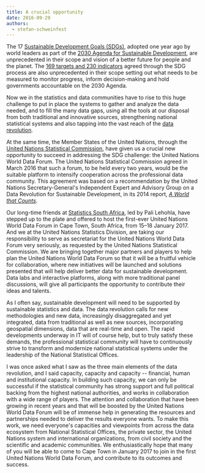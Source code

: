 ```yaml
---
title: A crucial opportunity
date: 2016-09-29
authors:
  - stefan-schweinfest
---
```


The 17 [Sustainable Development Goals (SDGs)](https://sustainabledevelopment.un.org/sdgs), adopted one year ago by world leaders as part of the [2030 Agenda for Sustainable Development](https://sustainabledevelopment.un.org/post2015/transformingourworld), are unprecedented in their scope and vision of a better future for people and the planet. The [169 targets and 230 indicators](https://unstats.un.org/sdgs/indicators/indicators-list/) agreed through the SDG process are also unprecedented in their scope setting out what needs to be measured to monitor progress, inform decision-making and hold governments accountable on the 2030 Agenda.

Now we in the statistics and data communities have to rise to this huge challenge to put in place the systems to gather and analyze the data needed, and to fill the many data gaps, using all the tools at our disposal from both traditional and innovative sources, strengthening national statistical systems and also tapping into the vast reach of the [data revolution](http://www.undatarevolution.org/).

At the same time, the Member States of the United Nations, through the [United Nations Statistical Commission](http://unstats.un.org/unsd/statcom/), have given us a crucial new opportunity to succeed in addressing the SDG challenge: the United Nations World Data Forum. The United Nations Statistical Commission agreed in March 2016 that such a forum, to be held every two years, would be the suitable platform to intensify cooperation across the professional data community. This agreement was based on a recommendation by the United Nations Secretary-General's Independent Expert and Advisory Group on a Data Revolution for Sustainable Development, in its 2014 report, [_A World that Counts_](http://www.undatarevolution.org/report/).

Our long-time friends at [Statistics South Africa](http://www.statssa.gov.za/), led by Pali Lehohla, have stepped up to the plate and offered to host the first-ever United Nations World Data Forum in Cape Town, South Africa, from 15–18 January 2017. And we at the United Nations Statistics Division, are taking our responsibility to serve as secretariat for the United Nations World Data Forum very seriously, as requested by the United Nations Statistical Commission. We are bringing together major partners and players to help plan the United Nations World Data Forum so that it will be a fruitful vehicle for collaboration, where new initiatives will be launched and solutions presented that will help deliver better data for sustainable development. Data labs and interactive platforms, along with more traditional panel discussions, will give all participants the opportunity to contribute their ideas and talents.

As I often say, sustainable development will need to be supported by sustainable statistics and data. The data revolution calls for new methodologies and new data, increasingly disaggregated and yet integrated, data from traditional as well as new sources, incorporating geospatial dimensions, data that are real-time and open. The rapid developments underway in IT will of course help, but to truly satisfy these demands, the professional statistical community will have to continuously strive to transform and modernize national statistical systems under the leadership of the National Statistical Offices.

I was once asked what I saw as the three main elements of the data revolution, and I said capacity, capacity and capacity -- financial, human and institutional capacity. In building such capacity, we can only be successful if the statistical community has strong support and full political backing from the highest national authorities, and works in collaboration with a wide range of players. The attention and collaboration that have been growing in recent years and that will be boosted by the United Nations World Data Forum will be of immense help in generating the resources and partnerships needed to deliver the results everyone wants.
To make this work, we need everyone's capacities and viewpoints from across the data ecosystem from National Statistical Offices, the private sector, the United Nations system and international organizations, from civil society and the scientific and academic communities. We enthusiastically hope that many of you will be able to come to Cape Town in January 2017 to join in the first United Nations World Data Forum, and contribute to its outcomes and success.
